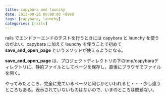 ```yaml
---
title: capybara and launchy
date: 2013-09-26 00:00:00 +0900
tags: [capybara, launchy]
categories: [rails]
---
```


<p>rails でエンドツーエンドのテストを行うときには capybara と launchy を使うのがよい。capybara に加えて launchy を使うことで初めて <strong>save_and_open_page</strong> というメソッドが使えるようになる。</p>
<p><strong>save_and_open_page</strong> は、プロジェクトディレクトリの下のtmp/capybaraディレクトリに、静的ファイルとしてページを保存し、直後にブラウザでファイルを開く。</p>
<p>やってみたところ、完全に見ているページと同じかといわれると・・・少し違うところもある。表示されていないものはないので、いまのところは問題ない。</p>
